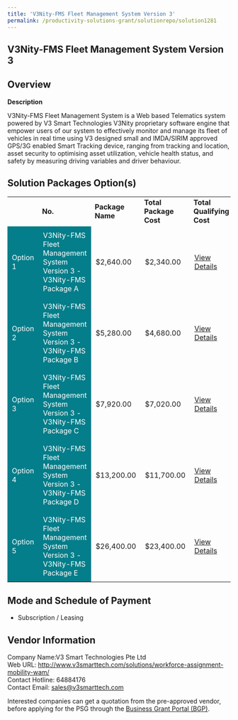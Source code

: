 ```yaml
---
title: 'V3Nity-FMS Fleet Management System Version 3'
permalink: /productivity-solutions-grant/solutionrepo/solution1281
---
```


## V3Nity-FMS Fleet Management System Version 3

## Overview

**Description**

V3Nity-FMS Fleet Management System is a Web based Telematics system powered by V3 Smart Technologies V3Nity proprietary software engine that empower users of our system to effectively monitor and manage its fleet of vehicles in real time using V3 designed small and IMDA/SIRIM approved GPS/3G enabled Smart Tracking device, ranging from tracking and location, asset security to optimising asset utilization, vehicle health status, and safety by measuring driving variables and driver behaviour.

## Solution Packages Option(s)

<table>
<th>
<td><b>No.</b></td>
<td><b>Package Name</b></td>
<td><b>Total Package Cost</b></td>
<td><b>Total Qualifying Cost</b></td>
<td><b>Solution Details</b></td>
</th>
<tr>
<td style='padding: 10px; background-color: #037E8A; color: #FFFFFF;'>Option 1</td>
<td style='padding: 10px; background-color: #037E8A; color: #FFFFFF;'>V3Nity-FMS Fleet Management System Version 3 - V3Nity-FMS Package A</td>
<td style='padding: 10px;'>$2,640.00</td>
<td style='padding: 10px;'>$2,340.00</td>
<td style='padding: 10px;'><a href='https://www.gobusiness.gov.sg/images/psg/Desensitised_V3SMARTTECH_20200341_Annex_3_Part_1.pdf' target='_blank'>View Details</a></td>
</tr>
<tr>
<td style='padding: 10px; background-color: #037E8A; color: #FFFFFF;'>Option 2</td>
<td style='padding: 10px; background-color: #037E8A; color: #FFFFFF;'>V3Nity-FMS Fleet Management System Version 3 - V3Nity-FMS Package B</td>
<td style='padding: 10px;'>$5,280.00</td>
<td style='padding: 10px;'>$4,680.00</td>
<td style='padding: 10px;'><a href='https://www.gobusiness.gov.sg/images/psg/Desensitised_V3SMARTTECH_20200341_Annex_3_Part_2.pdf' target='_blank'>View Details</a></td>
</tr>
<tr>
<td style='padding: 10px; background-color: #037E8A; color: #FFFFFF;'>Option 3</td>
<td style='padding: 10px; background-color: #037E8A; color: #FFFFFF;'>V3Nity-FMS Fleet Management System Version 3 - V3Nity-FMS Package C</td>
<td style='padding: 10px;'>$7,920.00</td>
<td style='padding: 10px;'>$7,020.00</td>
<td style='padding: 10px;'><a href='https://www.gobusiness.gov.sg/images/psg/Desensitised_V3SMARTTECH_20200341_Annex_3_Part_3.pdf' target='_blank'>View Details</a></td>
</tr>
<tr>
<td style='padding: 10px; background-color: #037E8A; color: #FFFFFF;'>Option 4</td>
<td style='padding: 10px; background-color: #037E8A; color: #FFFFFF;'>V3Nity-FMS Fleet Management System Version 3 - V3Nity-FMS Package D</td>
<td style='padding: 10px;'>$13,200.00</td>
<td style='padding: 10px;'>$11,700.00</td>
<td style='padding: 10px;'><a href='https://www.gobusiness.gov.sg/images/psg/Desensitised_V3SMARTTECH_20200341_Annex_3_Part_4.pdf' target='_blank'>View Details</a></td>
</tr>
<tr>
<td style='padding: 10px; background-color: #037E8A; color: #FFFFFF;'>Option 5</td>
<td style='padding: 10px; background-color: #037E8A; color: #FFFFFF;'>V3Nity-FMS Fleet Management System Version 3 - V3Nity-FMS Package E</td>
<td style='padding: 10px;'>$26,400.00</td>
<td style='padding: 10px;'>$23,400.00</td>
<td style='padding: 10px;'><a href='https://www.gobusiness.gov.sg/images/psg/Desensitised_V3SMARTTECH_20200341_Annex_3_Part_5.pdf' target='_blank'>View Details</a></td>
</tr>
</table>

## Mode and Schedule of Payment

 - Subscription / Leasing

## Vendor Information

 Company Name:V3 Smart Technologies Pte Ltd <br>Web URL: http://www.v3smarttech.com/solutions/workforce-assignment-mobility-wam/ <br>Contact Hotline: 64884176 <br>Contact Email: sales@v3smarttech.com 

Interested companies can get a quotation from the pre-approved vendor, before applying for the PSG through the <a href='https://www.businessgrants.gov.sg/' target='_blank' rel='noopener'>Business Grant Portal (BGP)</a>.

<script src="/jquery/resize-tables.js"></script>
